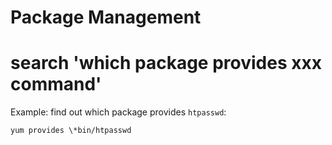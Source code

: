 # Package Management

# search 'which package provides xxx command'

Example: find out which package provides `htpasswd`:

```
yum provides \*bin/htpasswd
```
